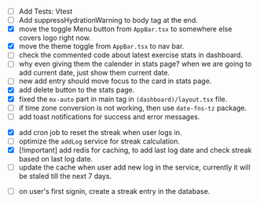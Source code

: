 <!-- TODOs Frontend  -->

- [ ] Add Tests: Vtest
- [ ] Add suppressHydrationWarning to body tag at the end.
- [x] move the toggle Menu button from `AppBar.tsx` to somewhere else covers logo right now.
- [x] move the theme toggle from `AppBar.tsx` to nav bar.
- [ ] check the commented code about latest exercise stats in dashboard.
- [ ] why even giving them the calender in stats page? when we are going to add current date, just show them current date.
- [ ] new add entry should move focus to the card in stats page.
- [x] add delete button to the stats page.
- [x] fixed the `mx-auto` part in main tag in `(dashboard)/layout.tsx` file.
- [ ] if time zone conversion is not working, then use `date-fns-tz` package.
- [ ] add toast notifications for success and error messages.

<!-- TODOs Backend  -->

- [x] add cron job to reset the streak when user logs in.
- [ ] optimize the `addLog` service for streak calculation.
- [x] [!important] add redis for caching, to add last log date and check streak based on last log date.
- [ ] update the cache when user add new log in the service, currently it will be staled till the next 7 days.

<!-- TODOs Database  -->

- [ ] on user's first signin, create a streak entry in the database.

